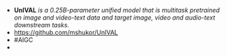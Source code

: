 - **UnIVAL** *is a 0.25B-parameter unified model that is multitask pretrained on image and video-text data and target image, video and audio-text downstream tasks.*
- https://github.com/mshukor/UnIVAL
- #AIGC
-